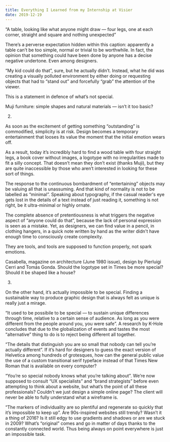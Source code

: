 ```yaml
---
title: Everything I Learned from my Internship at Visier
date: 2019-12-19
---
```


“A table, looking like what anyone might draw — four legs, one at each corner, straight and square and nothing unexpected”

There’s a perverse expectation hidden within this caption: apparently a table can’t be too simple, normal or trivial to be worthwhile. In fact, the opinion that something could have been done by anyone has a decise negative undertone. Even among designers.

“My kid could do that”, sure, but he actually didn’t. Instead, what he did was creating a visually polluted environment by either doing or requesting objects that had to “stand out” and forcefully “grab” the attention of the viewer.

This is a statement in defence of what’s not special.


Muji furniture: simple shapes and natural materials — isn’t it too basic?




2.

As soon as the excitement of getting something “outstanding” is commodified, simplicity is at risk. Design becomes a temporary entertainment that looses its value the moment that the initial emotion wears off.

As a result, today it’s incredibly hard to find a wood table with four straight legs, a book cover without images, a logotype with no irregularities made to fit a silly concept. That doesn’t mean they don’t exist (thanks Muji), but they are quite inaccessible by those who aren’t interested in looking for these sort of things.

The response to the continuous bombardment of “entertaining” objects may be valuing all that is unassuming. And that kind of normality is not to be labelled as “minimal”. Speaking about typography, if the casual reader's eye gets lost in the details of a text instead of just reading it, something is not right, be it ultra-minimal or highly ornate.

The complete absence of pretentiousness is what triggers the negative aspect of “anyone could do that”, because the lack of personal expression is seen as a mistake. Yet, as designers, we can find value in a pencil, in clothing hangers, in a quick note written by hand as the writer didn't have enough time to consciously create complexity.

They are tools, and tools are supposed to function properly, not spark emotions.


Casabella, magazine on architecture (June 1980 issue), design by Pierluigi Cerri and Tomás Gonda. Should the logotype set in Times be more special? Should it be shaped like a house?




3.

On the other hand, it’s actually impossible to be special. Finding a sustainable way to produce graphic design that is always felt as unique is really just a mirage.

“It used to be possibile to be special — to sustain unique differences through time, relative to a certain sense of audience. As long as you were different from the people around you, you were safe”. A research by K-Hole concludes that due to the globalization of events and tastes the most “alternative” thing to do is to reject being different all together.

“The details that distinguish you are so small that nobody can tell you’re actually different”. If it’s hard for designers to guess the exact version of Helvetica among hundreds of grotesques, how can the general public value the use of a custom transitional serif typeface instead of that Times New Roman that is available on every computer?

“You’re so special nobody knows what you’re talking about”. We’re now supposed to consult “UX specialists” and “brand strategists” before even attempting to think about a website, but what’s the point of all these professionals? Couldn’t we just design a simple online page? The client will never be able to fully understand what a wireframe is.

“The markers of individuality are so plentiful and regenerate so quickly that it’s impossible to keep up”. Are 90s-inspired websites still trendy? Wasn’t it a thing of 2016? Is it still edgy to use gradients and shadows or are we stuck in 2009? What’s “original” comes and go in matter of days thanks to the constantly connected world. Thus being always on point everywhere is just an impossible task.
